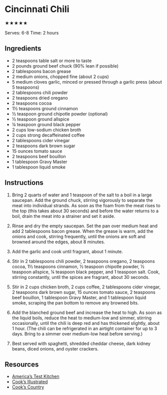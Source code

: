# Cincinnati Chili

★★★★★

Serves: 6-8
Time: 2 hours

## Ingredients

* 2 teaspoons table salt or more to taste
* 2 pounds ground beef chuck (90% lean if possible)
* 2 tablespoons bacon grease
* 2 medium onions, chopped fine (about 2 cups)
* 5 medium cloves garlic, minced or pressed through a garlic press (about 5 teaspoons)
* 2 tablespoons chili powder
* 2 teaspoons dried oregano
* 2 teaspoons cocoa
* 1½ teaspoons ground cinnamon
* ½ teaspoon ground chipotle powder (optional)
* ½ teaspoon ground allspice
* ¼ teaspoon ground black pepper
* 2 cups low-sodium chicken broth
* 2 cups strong decaffeinated coffee
* 2 tablespoons cider vinegar
* 2 teaspoons dark brown sugar
* 15 ounces tomato sauce
* 2 teaspoons beef bouillon
* 1 tablespoon Gravy Master
* 1 tablespoon liquid smoke

## Instructions

1. Bring 2 quarts of water and 1 teaspoon of the salt to a boil in a large saucepan. Add the ground chuck, stirring vigorously to separate the meat into individual strands. As soon as the foam from the meat rises to the top (this takes about 30 seconds) and before the water returns to a boil, drain the meat into a strainer and set it aside.

2. Rinse and dry the empty saucepan. Set the pan over medium heat and add 2 tablespoons bacon grease. When the grease is warm, add the onions and cook, stirring frequently, until the onions are soft and browned around the edges, about 8 minutes.

3. Add the garlic and cook until fragrant, about 1 minute.

4. Stir in 2 tablespoons chili powder, 2 teaspoons oregano, 2 teaspoons cocoa, 1½ teaspoons cinnamon, ½ teaspoon chipotle powder, ½ teaspoon allspice, ¼ teaspoon black pepper, and 1 teaspoon salt. Cook, stirring constantly, until the spices are fragrant, about 30 seconds.

5. Stir in 2 cups chicken broth, 2 cups coffee, 2 tablespoons cider vinegar, 2 teaspoons dark brown sugar, 15 ounces tomato sauce, 2 teaspoons beef bouillon, 1 tablespoon Gravy Master, and 1 tablespoon liquid smoke, scraping the pan bottom to remove any browned bits.

6. Add the blanched ground beef and increase the heat to high. As soon as the liquid boils, reduce the heat to medium-low and simmer, stirring occasionally, until the chili is deep red and has thickened slightly, about 1 hour. (The chili can be refrigerated in an airtight container for up to 3 days. Bring to a simmer over medium-low heat before serving.)

7. Best served with spaghetti, shredded cheddar cheese, dark kidney beans, diced onions, and oyster crackers.

## Resources

* [America’s Test Kitchen](https://www.americastestkitchen.com/recipes/1816-cincinnati-chili)
* [Cook’s Illustrated](https://www.cooksillustrated.com/recipes/1816-cincinnati-chili)
* [Cook’s Country](https://www.cookscountry.com/recipes/3376-cincinnati-chili)
